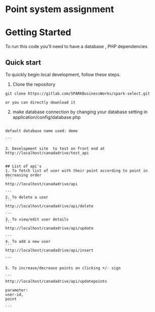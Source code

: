 
# Point system assignment

# Getting Started

To run this code you'll need to have a database , PHP dependencies

## Quick start

To quickly begin local development, follow these steps.

1. Clone the repository
```
git clone https://gitlab.com/SPARKBusinessWorks/spark-select.git

or you can directly download it
```

2. make database connection by changing your database setting in application/config/database.php

````

default database name used: demo

```

3. Development site  to test on front end at http://localhost/canadadrive/test_api


## List of api's
1. To fetch list of user with their point according to point in decreasing order
```
http://localhost/canadadrive/api

```
2. To delete a user
```
http://localhost/canadadrive/api/delete

```
3. To view/edit user details
```
http://localhost/canadadrive/api/update

```
4. To add a new user
```
http://localhost/canadadrive/api/insert

```

5. To increase/decrease points on clicking +/- sign

```
http://localhost/canadadrive/api/updatepoints

parameter:
user-id,
point

```
